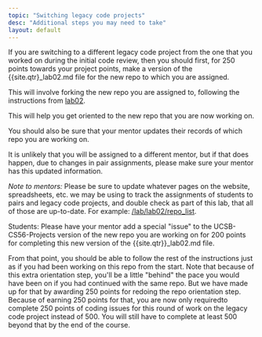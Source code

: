 ```yaml
---
topic: "Switching legacy code projects"
desc: "Additional steps you may need to take"
layout: default
---
```


If you are switching to a different legacy code project from the one that you worked on during the initial code review,
then you should first, for 250 points towards your project points, make a version of the {{site.qtr}\_lab02.md file 
for the new repo to which you are assigned.

This will involve forking the new repo you are assigned to, following the instructions from [lab02](/lab/lab02).

This will help you get oriented to the new repo that you are now working on.

You should also be sure that your mentor updates their records of which repo you are working on.

It is unlikely that you will be assigned to a different mentor, but if that does happen, due to changes in pair assignments, please make sure your mentor has this updated information.

*Note to mentors:* Please be sure to update whatever pages on the website, spreadsheets, etc. we may be using to track the assignments of students to pairs and legacy code projects, and double check as part of this lab, that all of those are up-to-date.  For example: [/lab/lab02/repo_list](/lab/lab02/repo_list).

Students: Please have your mentor add a special "issue" to the UCSB-CS56-Projects version of the new repo you are working on for 200 points for completing this new version of the {{site.qtr}}\_lab02.md  file.

From that point, you should be able to follow the rest of the instructions just as if you had been working on this repo from the start.  Note that because of this extra orientation step, you'll be a little "behind" the pace you would have been on if you had continued with the same repo.  But we have made up for that by awarding 250 points for redoing the repo orientation step.  Because of earning 250 points for that, you are now only requiredto complete 250 points of coding issues for this round of work on the legacy code project instead of 500.   You will still have to complete at least 500 beyond that by the end of the course.

